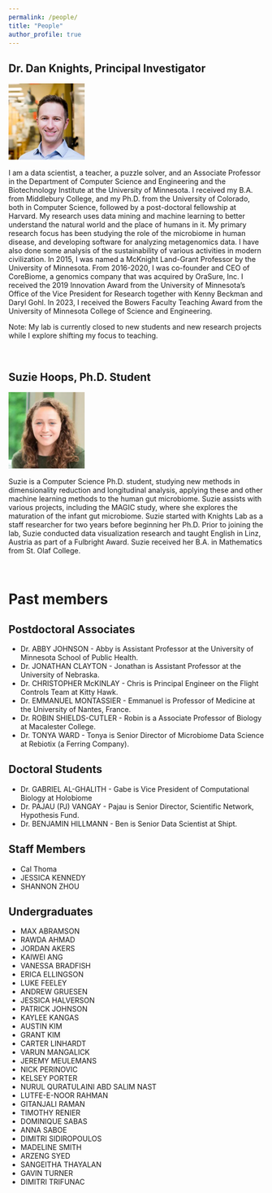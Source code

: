 ```yaml
---
permalink: /people/
title: "People"
author_profile: true
---
```


## Dr. Dan Knights, Principal Investigator​

<img src="/images/profile-200.png" alt="Dan Knights" width="150" />

I am a data scientist, a teacher, a puzzle solver, and an Associate Professor in the Department of Computer Science and Engineering and the Biotechnology Institute at the University of Minnesota. I received my B.A. from Middlebury College, and my Ph.D. from the University of Colorado, both in Computer Science, followed by a post-doctoral fellowship at Harvard. My research uses data mining and machine learning to better understand the natural world and the place of humans in it. My primary research focus has been studying the role of the microbiome in human disease, and developing software for analyzing metagenomics data. I have also done some analysis of the sustainability of various activities in modern civilization. In 2015, I was named a McKnight Land-Grant Professor by the University of Minnesota. From 2016-2020, I was co-founder and CEO of CoreBiome, a genomics company that was acquired by OraSure, Inc. I received the 2019 Innovation Award from the University of Minnesota’s Office of the Vice President for Research together with Kenny Beckman and Daryl Gohl. In 2023, I received the Bowers Faculty Teaching Award from the University of Minnesota College of Science and Engineering.

Note: My lab is currently closed to new students and new research projects while I explore shifting my focus to teaching.

<br>

## Suzie Hoops, Ph.D. Student

<img src="/images/suziehoops-200.png" alt="Suzie Hoops" width="150" />

Suzie is a Computer Science Ph.D. student, studying new methods in dimensionality reduction and longitudinal analysis, applying these and other machine learning methods to the human gut microbiome. Suzie assists with various projects, including the MAGIC study, where she explores the maturation of the infant gut microbiome. Suzie started with Knights Lab as a staff researcher for two years before beginning her Ph.D. Prior to joining the lab, Suzie conducted data visualization research and taught English in Linz, Austria as part of a Fulbright Award. Suzie received her B.A. in Mathematics from St. Olaf College.

<br>

# Past members
## Postdoctoral Associates
* Dr. ABBY JOHNSON - Abby is Assistant Professor at the University of Minnesota School of Public Health.
* Dr. JONATHAN CLAYTON - Jonathan is Assistant Professor at the University of Nebraska.
* Dr. CHRISTOPHER McKINLAY - Chris is Principal Engineer on the Flight Controls Team at Kitty Hawk.
* Dr. EMMANUEL MONTASSIER - Emmanuel is Professor of Medicine at the University of Nantes, France.
* Dr. ROBIN SHIELDS-CUTLER - Robin is a Associate Professor of Biology at Macalester College.
* Dr. TONYA WARD - Tonya is Senior Director of Microbiome Data Science at Rebiotix (a Ferring Company).

## Doctoral Students
* Dr. GABRIEL AL-GHALITH - Gabe is  Vice President of Computational Biology at Holobiome
* Dr. PAJAU (PJ) VANGAY - Pajau is Senior Director, Scientific Network, Hypothesis Fund.
* Dr. BENJAMIN HILLMANN - Ben is Senior Data Scientist at Shipt.

## Staff Members
* Cal Thoma
* JESSICA KENNEDY
* SHANNON ZHOU

## Undergraduates
* MAX ABRAMSON
* RAWDA AHMAD
* JORDAN AKERS
* KAIWEI ANG
* VANESSA BRADFISH
* ERICA ELLINGSON
* LUKE FEELEY
* ANDREW GRUESEN
* JESSICA HALVERSON
* PATRICK JOHNSON
* KAYLEE KANGAS
* AUSTIN KIM
* GRANT KIM
* CARTER LINHARDT
* VARUN MANGALICK
* JEREMY MEULEMANS
* NICK PERINOVIC
* KELSEY PORTER
* NURUL QURATULAINI ABD SALIM NAST
* LUTFE-E-NOOR RAHMAN
* GITANJALI RAMAN
* TIMOTHY RENIER
* DOMINIQUE SABAS
* ANNA SABOE
* DIMITRI SIDIROPOULOS
* MADELINE SMITH
* ARZENG SYED
* SANGEITHA THAYALAN
* GAVIN TURNER
* DIMITRI TRIFUNAC
